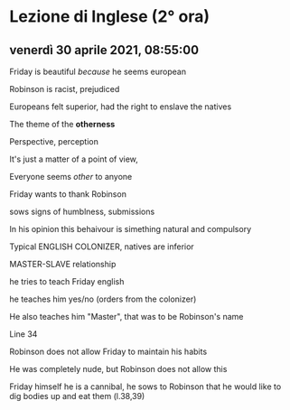 # Lezione di Inglese (2° ora)

## venerdì 30 aprile 2021, 08:55:00


Friday is beautiful *because* he seems european

Robinson is racist, prejudiced

Europeans felt superior, had the right to enslave the natives

The theme of  the **otherness**

Perspective, perception

It's just a matter of a point of view, 

Everyone seems *other* to anyone

Friday wants to thank Robinson

sows signs of humblness, submissions

In his opinion this behaivour is  simething natural and compulsory

Typical ENGLISH COLONIZER, natives are inferior

MASTER-SLAVE relationship

he tries to teach Friday english

 he teaches him yes/no (orders from the colonizer)

He also teaches him "Master", that was to be Robinson's name

Line 34 

Robinson does not allow Friday to maintain his habits

He was completely nude, but Robinson does not allow this

Friday himself he is a cannibal, he sows to Robinson that he would like to dig bodies up and eat them (l.38,39)
<!--stackedit_data:
eyJoaXN0b3J5IjpbMTcxODgyNDg0MSwtMTE3MTkyNzk4MSwtMT
YyOTE4Njg5MSwxMDg2MjkxMTU5LDE5NTQ1NTEwNTFdfQ==
-->